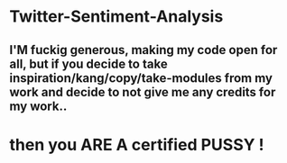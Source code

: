 # Twitter-Sentiment-Analysis
## I'M fuckig generous, making my code open for all, but if you decide to take inspiration/kang/copy/take-modules from my work and decide to not give me any credits for my work.. 
# then you ARE A certified PUSSY !
